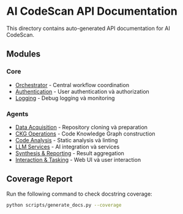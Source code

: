 # AI CodeScan API Documentation

This directory contains auto-generated API documentation for AI CodeScan.

## Modules

### Core
- [Orchestrator](orchestrator.md) - Central workflow coordination
- [Authentication](auth.md) - User authentication và authorization
- [Logging](logging.md) - Debug logging và monitoring

### Agents
- [Data Acquisition](data_acquisition.md) - Repository cloning và preparation
- [CKG Operations](ckg_operations.md) - Code Knowledge Graph construction
- [Code Analysis](code_analysis.md) - Static analysis và linting
- [LLM Services](llm_services.md) - AI integration và services
- [Synthesis & Reporting](synthesis_reporting.md) - Result aggregation
- [Interaction & Tasking](interaction_tasking.md) - Web UI và user interaction

## Coverage Report

Run the following command to check docstring coverage:

```bash
python scripts/generate_docs.py --coverage
```
